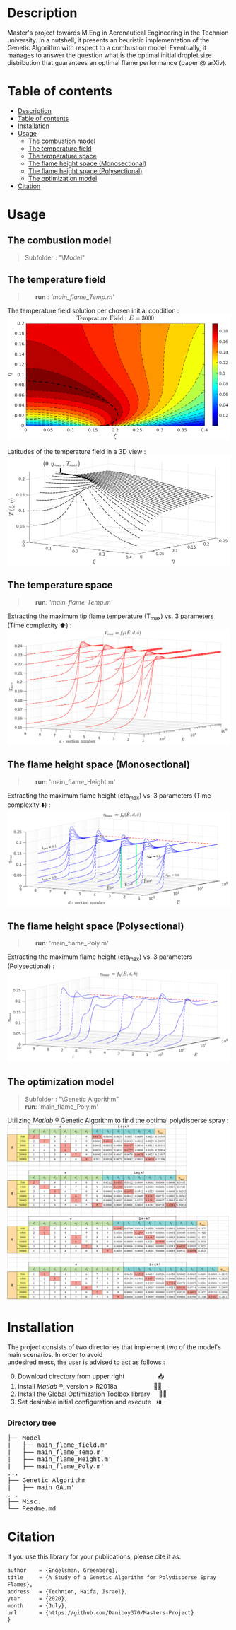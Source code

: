 # Description

Master's project towards M.Eng in Aeronautical Engineering in the Technion university. 
In a nutshell, it presents an heuristic implementation of the Genetic Algorithm with respect to a combustion model. Eventually, it manages
to answer the question what is the optimal initial droplet size distribution that guarantees an optimal flame performance (paper @ arXiv). 


# Table of contents


<!--ts-->
+ [Description](#description)
+ [Table of contents](#table-of-contents)
+ [Installation](#installation)
+ [Usage](#usage)
  * [The combustion model](the-combustion-model)
  * [The temperature field](#the-temperature-field)
  * [The temperature space](#the-temperature-space)
  * [The flame height space (Monosectional)](#the-flame-height-space-monosectional)
  * [The flame height space (Polysectional)](#the-flame-height-space-polysectional)
  * [The optimization model](#the-optimization-model)
+ [Citation](#citation)
<!--te-->

# Usage

## The combustion model

> Subfolder : "\Model"

The temperature field
---------------------
> &nbsp; &nbsp; &nbsp; **run** : *'main_flame_Temp.m'*

The temperature field solution per chosen initial condition :
![alt text](https://github.com/Daniboy370/Masters-Project/blob/master/Misc/Images/T_field.png)

Latitudes of the temperature field in a 3D view :
![alt text](https://github.com/Daniboy370/Masters-Project/blob/master/Misc/Images/T_field_raw.png)

The temperature space 
-----------------------
> &nbsp; &nbsp; &nbsp; **run**: *'main_flame_Temp.m'*

Extracting the maximum tip flame temperature (T<sub>max</sub>) vs. 3 parameters (Time complexity :arrow_up:) :  
![alt text](https://github.com/Daniboy370/Masters-Project/blob/master/Misc/Images/T_max_full_a.png)

The flame height space (Monosectional)
---------------------------------
> &nbsp; &nbsp; &nbsp; **run**: 'main_flame_Height.m'

Extracting the maximum flame height (eta<sub>max</sub>) vs. 3 parameters (Time complexity :arrow_down:) :  
![alt text](https://github.com/Daniboy370/Masters-Project/blob/master/Misc/Images/p_dist_mono_0.png)

The flame height space (Polysectional)
---------------------------------------
> &nbsp; &nbsp; &nbsp; **run**: 'main_flame_Poly.m' 

Extracting the maximum flame height (eta<sub>max</sub>) vs. 3 parameters (Polysectional) :  
![alt text](https://github.com/Daniboy370/Masters-Project/blob/master/Misc/Images/p_dist_poly.png)

## The optimization model

> Subfolder : "\Genetic Algorithm" \
> **run**: 'main_flame_Poly.m' 

Utilizing *Matlab* ® Genetic Algorithm to find the optimal polydisperse spray : 
![alt text](https://github.com/Daniboy370/Masters-Project/blob/master/Misc/Images/GA_opt.png)

# Installation
The project consists of two directories that implement two of the model's main scenarios. In order to avoid <br/> 
undesired mess, the user is advised to act as follows :

0.  Download directory from upper right  &nbsp; &nbsp; &nbsp; &nbsp; &nbsp; &nbsp; &nbsp; &nbsp; &nbsp; :inbox_tray: <br/> 
1. Install *Matlab* ®, version > R2018a  &nbsp; &nbsp; &nbsp; &nbsp; &nbsp;  &nbsp; &nbsp; &nbsp; &nbsp; &nbsp; :scientist:  <br/> 
2. Install the [Global Optimization Toolbox](https://www.mathworks.com/products/global-optimization.html) library  &nbsp; &nbsp;  :mage_man: <br/> 
3. Set desirable initial configuration and execute  &nbsp; :play_or_pause_button:

### Directory tree
<pre>
├── Model
|   ├── main_flame_field.m'
|   ├── main_flame_Temp.m'
|   ├── main_flame_Height.m'
|   ├── main_flame_Poly.m'
...
├── Genetic Algorithm
|   ├── main_GA.m'
...
├── Misc.
└── Readme.md
</pre>


# Citation
If you use this library for your publications, please cite it as:
```
author    = {Engelsman, Greenberg},
title     = {A Study of a Genetic Algorithm for Polydisperse Spray Flames},
address   = {Technion, Haifa, Israel},
year      = {2020},
month     = {July},
url       = {https://github.com/Daniboy370/Masters-Project}
}
```
